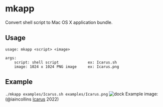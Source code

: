 # mkapp

Convert shell script to Mac OS X application bundle.

## Usage

```
usage: mkapp <script> <image>

args:
    script: shell script             ex: Icarus.sh
    image: 1024 x 1024 PNG image     ex: Icarus.png
```

## Example

`./mkapp examples/Icarus.sh examples/Icarus.png`
![dock](https://github.com/josephbharrison/mkapp/tree/main/examples/dock.png?raw=true)
Example image: (@iaincollins [Icarus](https://github.com/iaincollins/icarus) 2022)
